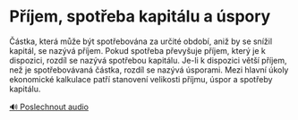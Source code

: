 # Příjem, spotřeba kapitálu a úspory

<speak>
<prosody rate="95%" pitch="+0%">
<emphasis level="strong">Částka, která může být spotřebována za určité období, aniž by se snížil kapitál, se nazývá příjem.</emphasis> <emphasis level="moderate">Pokud spotřeba převyšuje příjem, který je k dispozici, rozdíl se nazývá spotřebou kapitálu. Je-li k dispozici větší příjem, než je spotřebovávaná částka, rozdíl se nazývá úsporami.</emphasis> <emphasis level="strong">Mezi hlavní úkoly ekonomické kalkulace patří stanovení velikosti příjmu, úspor a spotřeby kapitálu.</emphasis>
</prosody>
</speak>

[🔊 Poslechnout audio](/data/7-paragraphs/audio/chapter_51/para_004-stka-kter-me-bt-spotebovna-za-urit-obdo.mp3) 